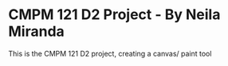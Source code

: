 # CMPM 121 D2 Project - By Neila Miranda

This is the CMPM 121 D2 project, creating a canvas/ paint tool

